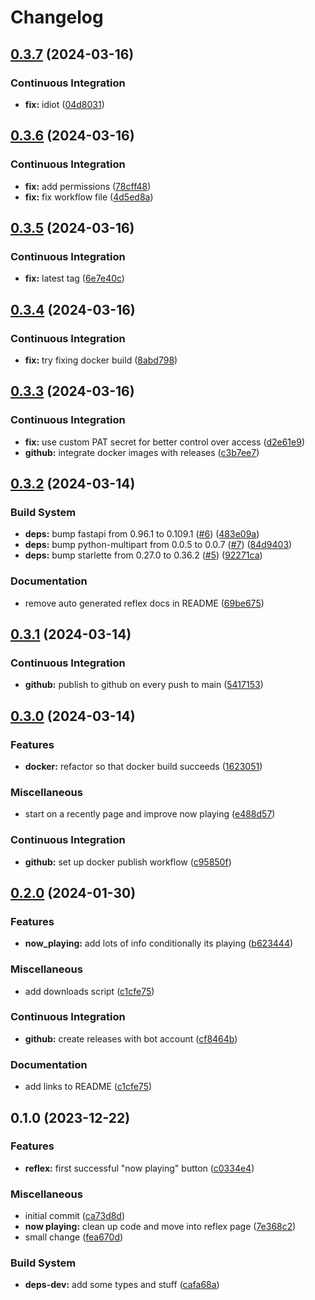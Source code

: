 # Changelog

## [0.3.7](https://github.com/engeir/lastfm-stats/compare/v0.3.6...v0.3.7) (2024-03-16)


### Continuous Integration

* **fix:** idiot ([04d8031](https://github.com/engeir/lastfm-stats/commit/04d8031a858b3fe71a3bdd0415a0c95edc6e2fed))

## [0.3.6](https://github.com/engeir/lastfm-stats/compare/v0.3.5...v0.3.6) (2024-03-16)


### Continuous Integration

* **fix:** add permissions ([78cff48](https://github.com/engeir/lastfm-stats/commit/78cff48b31f540945213e88200dd558f58d88d8a))
* **fix:** fix workflow file ([4d5ed8a](https://github.com/engeir/lastfm-stats/commit/4d5ed8a700592ae2ef0a1e08087ae747bfd6311a))

## [0.3.5](https://github.com/engeir/lastfm-stats/compare/v0.3.4...v0.3.5) (2024-03-16)


### Continuous Integration

* **fix:** latest tag ([6e7e40c](https://github.com/engeir/lastfm-stats/commit/6e7e40c5b95e433b430dc019ac07c09bc1df9288))

## [0.3.4](https://github.com/engeir/lastfm-stats/compare/v0.3.3...v0.3.4) (2024-03-16)


### Continuous Integration

* **fix:** try fixing docker build ([8abd798](https://github.com/engeir/lastfm-stats/commit/8abd798c649a9830f61dc4e1c1e9d0a68b37cf17))

## [0.3.3](https://github.com/engeir/lastfm-stats/compare/v0.3.2...v0.3.3) (2024-03-16)


### Continuous Integration

* **fix:** use custom PAT secret for better control over access ([d2e61e9](https://github.com/engeir/lastfm-stats/commit/d2e61e9566954e78c3144c2251ab5fe35e8db4bc))
* **github:** integrate docker images with releases ([c3b7ee7](https://github.com/engeir/lastfm-stats/commit/c3b7ee7614532fe071c8d7b1752fdff7c298fb23))

## [0.3.2](https://github.com/engeir/lastfm-stats/compare/v0.3.1...v0.3.2) (2024-03-14)


### Build System

* **deps:** bump fastapi from 0.96.1 to 0.109.1 ([#6](https://github.com/engeir/lastfm-stats/issues/6)) ([483e09a](https://github.com/engeir/lastfm-stats/commit/483e09adb87744f9612a30ec12d829ea43994b8a))
* **deps:** bump python-multipart from 0.0.5 to 0.0.7 ([#7](https://github.com/engeir/lastfm-stats/issues/7)) ([84d9403](https://github.com/engeir/lastfm-stats/commit/84d9403d6c47a3e949926b8178e25ea9732c6e72))
* **deps:** bump starlette from 0.27.0 to 0.36.2 ([#5](https://github.com/engeir/lastfm-stats/issues/5)) ([92271ca](https://github.com/engeir/lastfm-stats/commit/92271caf36819710523748d309c320e107f21240))


### Documentation

* remove auto generated reflex docs in README ([69be675](https://github.com/engeir/lastfm-stats/commit/69be675e02392b44d527534ea9793a7c4e19a2c6))

## [0.3.1](https://github.com/engeir/lastfm-stats/compare/v0.3.0...v0.3.1) (2024-03-14)


### Continuous Integration

* **github:** publish to github on every push to main ([5417153](https://github.com/engeir/lastfm-stats/commit/5417153e2bdf3957d4b202b37a6c3bbc0c1c09d8))

## [0.3.0](https://github.com/engeir/lastfm-stats/compare/v0.2.0...v0.3.0) (2024-03-14)


### Features

* **docker:** refactor so that docker build succeeds ([1623051](https://github.com/engeir/lastfm-stats/commit/162305143d7c0526bca5d41df96f943f2b25d2d6))


### Miscellaneous

* start on a recently page and improve now playing ([e488d57](https://github.com/engeir/lastfm-stats/commit/e488d57039df6d8e42fc5e5ad48e61a2df797814))


### Continuous Integration

* **github:** set up docker publish workflow ([c95850f](https://github.com/engeir/lastfm-stats/commit/c95850f7c270761660b71106bc94e7e43a180c01))

## [0.2.0](https://github.com/engeir/lastfm-stats/compare/v0.1.0...v0.2.0) (2024-01-30)


### Features

* **now_playing:** add lots of info conditionally its playing ([b623444](https://github.com/engeir/lastfm-stats/commit/b623444b6af35cf5d43dcff8f89f910c0dffe94f))


### Miscellaneous

* add downloads script ([c1cfe75](https://github.com/engeir/lastfm-stats/commit/c1cfe7505efe7432dd480f826811083ff1837d15))


### Continuous Integration

* **github:** create releases with bot account ([cf8464b](https://github.com/engeir/lastfm-stats/commit/cf8464b02acd44da557d2284414a86818c4fe783))


### Documentation

* add links to README ([c1cfe75](https://github.com/engeir/lastfm-stats/commit/c1cfe7505efe7432dd480f826811083ff1837d15))

## 0.1.0 (2023-12-22)


### Features

* **reflex:** first successful "now playing" button ([c0334e4](https://github.com/engeir/lastfm-stats/commit/c0334e41bd3a8a2537433258a04b93a9fa9c77a9))


### Miscellaneous

* initial commit ([ca73d8d](https://github.com/engeir/lastfm-stats/commit/ca73d8dac3822e0ca9b2ce06387022b6c5035876))
* **now playing:** clean up code and move into reflex page ([7e368c2](https://github.com/engeir/lastfm-stats/commit/7e368c2db40c5db87f0d8ba93a8de5e2c9741053))
* small change ([fea670d](https://github.com/engeir/lastfm-stats/commit/fea670d9106d96faa26d1ae09000b703e2a5c69c))


### Build System

* **deps-dev:** add some types and stuff ([cafa68a](https://github.com/engeir/lastfm-stats/commit/cafa68adfae6ddf5182f875abba1d1bb65fdf8b4))
